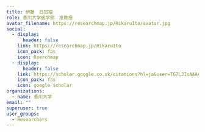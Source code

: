```yaml
---
title: 伊藤　日加瑠
role: 香川大学医学部　准教授
avatar_filename: https://researchmap.jp/HikaruIto/avatar.jpg
social:
  - display:
      header: false
    link: https://researchmap.jp/HikaruIto
    icon_pack: fas
    icon: Rserchmap
  - display:
      header: false
    link: https://scholar.google.co.uk/citations?hl=ja&user=TG7LJIsAAAAJ
    icon_pack: fas
    icon: google scholar
organizations:
  - name: 香川大学
email: ""
superuser: true
user_groups:
  - Researchers
---
```

